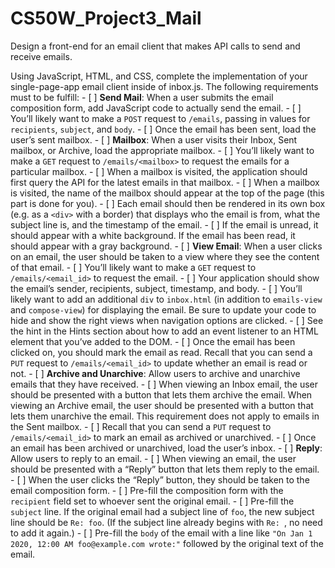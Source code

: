 # CS50W_Project3_Mail
Design a front-end for an email client that makes API calls to send and receive emails.

Using JavaScript, HTML, and CSS, complete the implementation of your single-page-app email client inside of inbox.js. The following requirements must to be fulfill:
    - [ ] **Send Mail**: When a user submits the email composition form, add JavaScript code to actually send the email.
        - [ ] You’ll likely want to make a `POST` request to `/emails`, passing in values for `recipients`, `subject`, and `body`.
        - [ ] Once the email has been sent, load the user’s sent mailbox.
    - [ ] **Mailbox**: When a user visits their Inbox, Sent mailbox, or Archive, load the appropriate mailbox.
        - [ ] You’ll likely want to make a `GET` request to `/emails/<mailbox>` to request the emails for a particular mailbox.
        - [ ] When a mailbox is visited, the application should first query the API for the latest emails in that mailbox.
        - [ ] When a mailbox is visited, the name of the mailbox should appear at the top of the page (this part is done for you).
        - [ ] Each email should then be rendered in its own box (e.g. as a `<div>` with a border) that displays who the email is from, what the subject line is, and the timestamp of the email.
        - [ ] If the email is unread, it should appear with a white background. If the email has been read, it should appear with a gray background.
    - [ ] **View Email**: When a user clicks on an email, the user should be taken to a view where they see the content of that email.
        - [ ] You’ll likely want to make a `GET` request to `/emails/<email_id>` to request the email.
        - [ ] Your application should show the email’s sender, recipients, subject, timestamp, and body.
        - [ ] You’ll likely want to add an additional `div` to `inbox.html` (in addition to `emails-view` and `compose-view`) for displaying the email. Be sure to update your code to hide and show the right views when navigation options are clicked.
        - [ ] See the hint in the Hints section about how to add an event listener to an HTML element that you’ve added to the DOM.
        - [ ] Once the email has been clicked on, you should mark the email as read. Recall that you can send a `PUT` request to `/emails/<email_id>` to update whether an email is read or not.
    - [ ] **Archive and Unarchive**: Allow users to archive and unarchive emails that they have received.
        - [ ] When viewing an Inbox email, the user should be presented with a button that lets them archive the email. When viewing an Archive email, the user should be presented with a button that lets them unarchive the email. This requirement does not apply to emails in the Sent mailbox.
        - [ ] Recall that you can send a `PUT` request to `/emails/<email_id>` to mark an email as archived or unarchived.
        - [ ] Once an email has been archived or unarchived, load the user’s inbox.
    - [ ] **Reply**: Allow users to reply to an email.
        - [ ] When viewing an email, the user should be presented with a “Reply” button that lets them reply to the email.
        - [ ] When the user clicks the “Reply” button, they should be taken to the email composition form.
       - [ ]  Pre-fill the composition form with the `recipient` field set to whoever sent the original email.
        - [ ] Pre-fill the `subject` line. If the original email had a subject line of `foo`, the new subject line should be `Re: foo`. (If the subject line already begins with `Re: `, no need to add it again.)
        - [ ] Pre-fill the `body` of the email with a line like `"On Jan 1 2020, 12:00 AM foo@example.com wrote:"` followed by the original text of the email.
